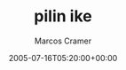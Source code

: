 ---
title: 'pilin ike'
posts: 3
hash: 't427'
author: 'Marcos Cramer'
date: 2005-07-16T05:20:00+00:00
sources:
  - http://forums.tokipona.org/viewtopic.php%3Ft=427.html
---